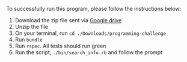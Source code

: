To successfully run this program, please follow the instructions below:

1. Download the zip file sent via [Google drive](https://drive.google.com/file/d/1JI2ib8CjU34mnF6-vAzq0jVRbR-XJjLr/view?usp=sharing)
1. Unzip the file
1. On your terminal, run `cd ./Downloads/programming-challenge`
1. Run `bundle`
1. Run `rspec`. All tests should run green
1. Run the script, `./bin/search_info.rb` and follow the prompt
